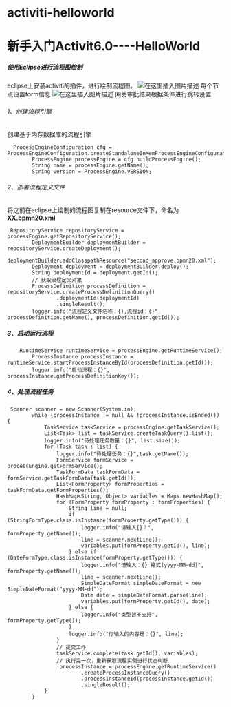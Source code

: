 # activiti-helloworld
# 新手入门Activit6.0----HelloWorld

#####  使用Eclipse进行流程图绘制
 eclipse上安装activiti的插件，进行绘制流程图。
 ![在这里插入图片描述](https://img-blog.csdnimg.cn/20191011142150185.png?x-oss-process=image/watermark,type_ZmFuZ3poZW5naGVpdGk,shadow_10,text_aHR0cHM6Ly9ibG9nLmNzZG4ubmV0L3Rhb2ppbjEy,size_16,color_FFFFFF,t_70)
每个节点设置form信息
![在这里插入图片描述](https://img-blog.csdnimg.cn/20191011142405878.png?x-oss-process=image/watermark,type_ZmFuZ3poZW5naGVpdGk,shadow_10,text_aHR0cHM6Ly9ibG9nLmNzZG4ubmV0L3Rhb2ppbjEy,size_16,color_FFFFFF,t_70)
网关审批结果根据条件进行跳转设置

###### 1、创建流程引擎
创建基于内存数据库的流程引擎
```
  ProcessEngineConfiguration cfg = ProcessEngineConfiguration.createStandaloneInMemProcessEngineConfiguration();
        ProcessEngine processEngine = cfg.buildProcessEngine();
        String name = processEngine.getName();
        String version = ProcessEngine.VERSION;
```
###### 2、部署流程定义文件
将之前在eclipse上绘制的流程图复制在resource文件下，命名为**XX.bpmn20.xml**

```
 RepositoryService repositoryService = processEngine.getRepositoryService();
        DeploymentBuilder deploymentBuilder = repositoryService.createDeployment();
        deploymentBuilder.addClasspathResource("second_approve.bpmn20.xml");
        Deployment deployment = deploymentBuilder.deploy();
        String deploymentId = deployment.getId();
        // 获取流程定义对象
        ProcessDefinition processDefinition = repositoryService.createProcessDefinitionQuery()
                .deploymentId(deploymentId)
                .singleResult();
        logger.info("流程定义文件名称：{},流程id：{}", processDefinition.getName(), processDefinition.getId());
```
##### 3、启动运行流程

```
    RuntimeService runtimeService = processEngine.getRuntimeService();
        ProcessInstance processInstance = runtimeService.startProcessInstanceById(processDefinition.getId());
        logger.info("启动流程：{}", processInstance.getProcessDefinitionKey());
```
##### 4、处理流程任务

```
 Scanner scanner = new Scanner(System.in);
        while (processInstance != null && !processInstance.isEnded()) {
            TaskService taskService = processEngine.getTaskService();
            List<Task> list = taskService.createTaskQuery().list();
            logger.info("待处理任务数量：{}", list.size());
            for (Task task : list) {
                logger.info("待处理任务：{}",task.getName());
                FormService formService = processEngine.getFormService();
                TaskFormData taskFormData = formService.getTaskFormData(task.getId());
                List<FormProperty> formProperties = taskFormData.getFormProperties();
                HashMap<String, Object> variables = Maps.newHashMap();
                for (FormProperty formProperty : formProperties) {
                    String line = null;
                    if (StringFormType.class.isInstance(formProperty.getType())) {
                        logger.info("请输入{}？", formProperty.getName());
                        line = scanner.nextLine();
                        variables.put(formProperty.getId(), line);
                    } else if (DateFormType.class.isInstance(formProperty.getType())) {
                        logger.info("请输入：{} 格式(yyyy-MM-dd)", formProperty.getName());
                        line = scanner.nextLine();
                        SimpleDateFormat simpleDateFormat = new SimpleDateFormat("yyyy-MM-dd");
                        Date date = simpleDateFormat.parse(line);
                        variables.put(formProperty.getId(), date);
                    } else {
                        logger.info("类型暂不支持", formProperty.getType());
                    }
                    logger.info("你输入的内容是：{}", line);
                }
                // 提交工作
                taskService.complete(task.getId(), variables);
                // 执行完一次，重新获取流程实例进行状态判断
                 processInstance = processEngine.getRuntimeService()
                        .createProcessInstanceQuery()
                        .processInstanceId(processInstance.getId())
                        .singleResult();
            }
        }
```

